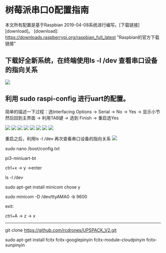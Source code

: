 # 树莓派串口0配置指南
本文所有配置是基于Raspbian 2019-04-08系统进行编写。[下载链接][download]。
[download]: https://downloads.raspberrypi.org/raspbian_full_latest "Raspbian的官方下载链接"


## 下载好全新系统，在终端使用ls -l /dev 查看串口设备的指向关系
![](https://github.com/rcdrones/UPSPACK_V2/raw/master/doc/img/1.png)


## 利用 sudo raspi-config 进行uart的配置。
简单的描述一下过程：选Interfacing Options -> Serial -> No -> Yes -> 显示小节
然后回到主界面 -> 利用TAB键 -> 选到 Finish -> 重启选Yes

![](https://github.com/rcdrones/UPSPACK_V2/raw/master/doc/img/2.png)
![](https://github.com/rcdrones/UPSPACK_V2/raw/master/doc/img/3.png)
![](https://github.com/rcdrones/UPSPACK_V2/raw/master/doc/img/4.png)
![](https://github.com/rcdrones/UPSPACK_V2/raw/master/doc/img/5.png)
![](https://github.com/rcdrones/UPSPACK_V2/raw/master/doc/img/6.png)
![](https://github.com/rcdrones/UPSPACK_V2/raw/master/doc/img/7.png)
![](https://github.com/rcdrones/UPSPACK_V2/raw/master/doc/img/8.png)
![](https://github.com/rcdrones/UPSPACK_V2/raw/master/doc/img/9.png)

重启之后，利用ls -l /dev 再次查看串口设备的指向关系
![](https://github.com/rcdrones/UPSPACK_V2/raw/master/doc/img/10.png)








sudo nano /boot/config.txt

pi3-miniuart-bt

ctrl+x -> y ->enter


ls -l /dev

sudo apt-get install minicom
chose y

sudo minicom -D /dev/ttyAMA0 -b 9600

exit:

ctrl+A -> z -> x




------------

git clone https://github.com/rcdrones/UPSPACK_V2.git

sudo apt-get install fcitx fcitx-googlepinyin fcitx-module-cloudpinyin fcitx-sunpinyin